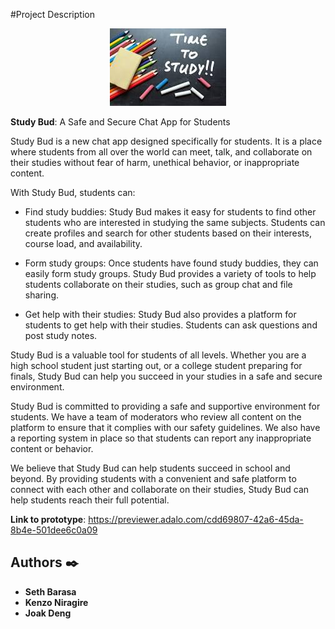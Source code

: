 #Project Description
<p align="center">
  <img src="study.jpeg"
       alt="Template">
</p>

**Study Bud**: A Safe and Secure Chat App for Students

Study Bud is a new chat app designed specifically for students. It is a place where students from all over the world can meet, talk, and collaborate on their studies without fear of harm, unethical behavior, or inappropriate content.

With Study Bud, students can:

* Find study buddies: Study Bud makes it easy for students to find other students who are interested in studying the same subjects. Students can create profiles and search for other students based on their interests, course load, and availability.
   
* Form study groups: Once students have found study buddies, they can easily form study groups. Study Bud provides a variety of tools to help students collaborate on their studies, such as group chat and file sharing.
   
* Get help with their studies: Study Bud also provides a platform for students to get help with their studies. Students can ask questions and post study notes.
   
Study Bud is a valuable tool for students of all levels. Whether you are a high school student just starting out, or a college student preparing for finals, Study Bud can help you succeed in your studies in a safe and secure environment.

Study Bud is committed to providing a safe and supportive environment for students. We have a team of moderators who review all content on the platform to ensure that it complies with our safety guidelines. We also have a reporting system in place so that students can report any inappropriate content or behavior.

We believe that Study Bud can help students succeed in school and beyond. By providing students with a convenient and safe platform to connect with each other and collaborate on their studies, Study Bud can help students reach their full potential.

**Link to prototype**: https://previewer.adalo.com/cdd69807-42a6-45da-8b4e-501dee6c0a09
## Authors :black_nib:
* **Seth Barasa**
* **Kenzo Niragire**
* **Joak Deng**
